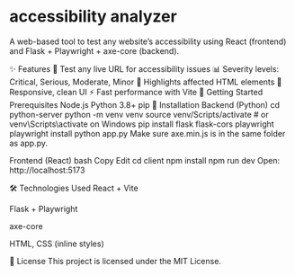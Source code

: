# accessibility analyzer
A web-based tool to test any website’s accessibility using React (frontend) and Flask + Playwright + axe-core (backend).

✨ Features
🔗 Test any live URL for accessibility issues
📊 Severity levels: Critical, Serious, Moderate, Minor
🧾 Highlights affected HTML elements
📱 Responsive, clean UI
⚡ Fast performance with Vite
🚀 Getting Started
Prerequisites
Node.js
Python 3.8+
pip
🔧 Installation
Backend (Python)
cd python-server
python -m venv venv
source venv/Scripts/activate   # or venv\Scripts\activate on Windows
pip install flask flask-cors playwright
playwright install
python app.py
Make sure axe.min.js is in the same folder as app.py.

Frontend (React)
bash
Copy
Edit
cd client
npm install
npm run dev
Open: http://localhost:5173

🛠️ Technologies Used
React + Vite

Flask + Playwright

axe-core

HTML, CSS (inline styles)

📝 License
This project is licensed under the MIT License.
